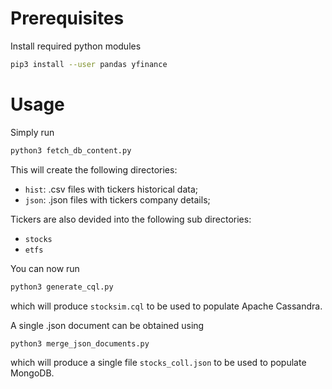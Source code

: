 # Prerequisites
Install required python modules
```bash
pip3 install --user pandas yfinance
```

# Usage
Simply run
```bash
python3 fetch_db_content.py
```
This will create the following directories:
* ```hist```: .csv files with tickers historical data;
* ```json```: .json files with tickers company details;

Tickers are also devided into the following sub directories:
* ```stocks```
* ```etfs```

You can now run
```bash
python3 generate_cql.py
```
which will produce ```stocksim.cql``` to be used to populate Apache Cassandra.

A single .json document can be obtained using
```bash
python3 merge_json_documents.py
```
which will produce a single file ```stocks_coll.json``` to be used to populate MongoDB.
